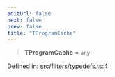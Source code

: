 ```yaml
---
editUrl: false
next: false
prev: false
title: "TProgramCache"
---
```


> **TProgramCache** = `any`

Defined in: [src/filters/typedefs.ts:4](https://github.com/fabricjs/fabric.js/blob/e114448a1bce9b68a3e1bba337bc0c83a35c1aa5/src/filters/typedefs.ts#L4)
